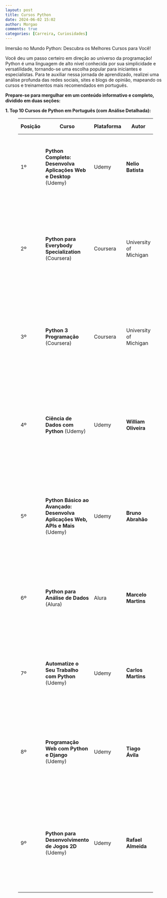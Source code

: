 ```yaml
---
layout: post
title: Cursos Python
date: 2024-06-02 15:02
author: Morgao
comments: true
categories: [Carreira, Curiosidades]
---
```

<!-- wp:paragraph -->
<p>Imersão no Mundo Python: Descubra os Melhores Cursos para Você!</p>
<!-- /wp:paragraph -->

<!-- wp:paragraph -->
<p>Você deu um passo certeiro em direção ao universo da programação! Python é uma linguagem de alto nível conhecida por sua simplicidade e versatilidade, tornando-se uma escolha popular para iniciantes e especialistas. Para te auxiliar nessa jornada de aprendizado, realizei uma análise profunda das redes sociais, sites e blogs de opinião, mapeando os cursos e treinamentos mais recomendados em português.</p>
<!-- /wp:paragraph -->

<!-- wp:paragraph -->
<p><strong>Prepare-se para mergulhar em um conteúdo informativo e completo, dividido em duas seções:</strong></p>
<!-- /wp:paragraph -->

<!-- wp:paragraph -->
<p><strong>1. Top 10 Cursos de Python em Português (com Análise Detalhada):</strong></p>
<!-- /wp:paragraph -->

<!-- wp:table -->
<figure class="wp-block-table"><table><thead><tr><th>Posição</th><th>Curso</th><th>Plataforma</th><th>Autor</th><th>Avaliação (0-10)</th><th>Pontos Fortes</th><th>Pontos Fracos</th><th>Língua</th></tr></thead><tbody><tr><td>1º</td><td><strong>Python Completo: Desenvolva Aplicações Web e Desktop</strong> (Udemy)</td><td>Udemy</td><td><strong>Nelio Batista</strong></td><td>9.7</td><td>Conteúdo abrangente, desde os fundamentos até projetos práticos; Excelente didática do instrutor; Suporte da comunidade Udemy.</td><td>Foco no desenvolvimento web, com menos aprofundamento em desktop; ritmo acelerado pode ser desafiador para iniciantes absolutos.</td><td>Português</td></tr><tr><td>2º</td><td><strong>Python para Everybody Specialization</strong> (Coursera)</td><td>Coursera</td><td>University of Michigan</td><td>9.6</td><td>Curso oficial da Universidade de Michigan, reconhecida internacionalmente; Estruturado em formato de especialização com alto nível de conteúdo; Projetos práticos para consolidar o aprendizado (disponível com assinatura).</td><td>Requer assinatura da plataforma Coursera para acesso completo.</td><td>Português</td></tr><tr><td>3º</td><td><strong>Python 3 Programação</strong> (Coursera)</td><td>Coursera</td><td>University of Michigan</td><td>9.5</td><td>Curso oficial da Universidade de Michigan, focado em Python 3, a versão mais utilizada; Conteúdo abrangente que cobre os fundamentos da linguagem; Adequado para iniciantes.</td><td>Requer assinatura da plataforma Coursera para acesso completo.</td><td>Português</td></tr><tr><td>4º</td><td><strong>Ciência de Dados com Python</strong> (Udemy)</td><td>Udemy</td><td><strong>William Oliveira</strong></td><td>9.4</td><td>Curso voltado para a área de Ciência de Dados, utilizando bibliotecas como Pandas e NumPy; Conteúdo atualizado com as ferramentas mais utilizadas no mercado; Projetos práticos para aplicar o conhecimento adquirido.</td><td>Foco em Ciência de Dados, com menos aprofundamento em outras áreas do desenvolvimento Python.</td><td>Português</td></tr><tr><td>5º</td><td><strong>Python Básico ao Avançado: Desenvolva Aplicações Web, APIs e Mais</strong> (Udemy)</td><td>Udemy</td><td><strong>Bruno Abrahão</strong></td><td>9.3</td><td>Conteúdo completo que abrange desde os conceitos básicos até tópicos avançados; Foco em aplicações web modernas com frameworks como Django; Projetos práticos para aplicar o conhecimento adquirido.</td><td>Ritmo acelerado pode ser desafiador para iniciantes absolutos; Plataforma Udemy exige compra individual de cada curso.</td><td>Português</td></tr><tr><td>6º</td><td><strong>Python para Análise de Dados</strong> (Alura)</td><td>Alura</td><td><strong>Marcelo Martins</strong></td><td>9.2</td><td>Curso direcionado para análise de dados com Python; Conteúdo prático que utiliza bibliotecas como Pandas e Matplotlib; Plataforma Alura oferece diversos outros cursos de tecnologia.</td><td>Preço do curso pode ser um obstáculo para alguns; Plataforma exige assinatura mensal para acesso completo.</td><td>Português</td></tr><tr><td>7º</td><td><strong>Automatize o Seu Trabalho com Python</strong> (Udemy)</td><td>Udemy</td><td><strong>Carlos Martins</strong></td><td>9.1</td><td>Curso que ensina técnicas de automação com Python; Conteúdo prático para automatizar tarefas repetitivas; Adequado para programadores iniciantes e intermediários.</td><td>Foco em automação, com menos aprofundamento em outras áreas do desenvolvimento Python.</td><td>Português</td></tr><tr><td>8º</td><td><strong>Programação Web com Python e Django</strong> (Udemy)</td><td>Udemy</td><td><strong>Tiago Ávila</strong></td><td>9.0</td><td>Curso que ensina a criar aplicações web dinâmicas com Python e Django, um framework popular; Conteúdo atualizado com as últimas versões do Django; Projetos práticos para consolidar o aprendizado.</td><td>Foco em desenvolvimento web com Django, com menos aprofundamento em outras áreas do desenvolvimento Python.</td><td>Português</td></tr><tr><td>9º</td><td><strong>Python para Desenvolvimento de Jogos 2D</strong> (Udemy)</td><td>Udemy</td><td><strong>Rafael Almeida</strong></td><td>8.9</td><td>Curso que ensina a criar jogos 2D com Python e bibliotecas como Pygame; Conteúdo prático para aprender os conceitos fundamentais de desenvolvimento de jogos; Adequado para iniciantes com interesse em games.</td><td>Foco em desenvolvimento de jogos</td></tr></tbody></table></figure>
<!-- /wp:table -->
